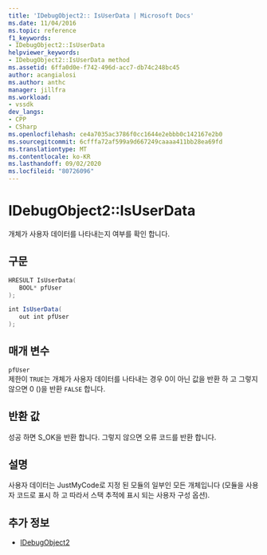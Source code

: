 ```yaml
---
title: 'IDebugObject2:: IsUserData | Microsoft Docs'
ms.date: 11/04/2016
ms.topic: reference
f1_keywords:
- IDebugObject2::IsUserData
helpviewer_keywords:
- IDebugObject2::IsUserData method
ms.assetid: 6ffa0d0e-f742-496d-acc7-db74c248bc45
author: acangialosi
ms.author: anthc
manager: jillfra
ms.workload:
- vssdk
dev_langs:
- CPP
- CSharp
ms.openlocfilehash: ce4a7035ac3786f0cc1644e2ebbb0c142167e2b0
ms.sourcegitcommit: 6cfffa72af599a9d667249caaaa411bb28ea69fd
ms.translationtype: MT
ms.contentlocale: ko-KR
ms.lasthandoff: 09/02/2020
ms.locfileid: "80726096"
---
```

# <a name="idebugobject2isuserdata"></a>IDebugObject2::IsUserData
개체가 사용자 데이터를 나타내는지 여부를 확인 합니다.

## <a name="syntax"></a>구문

```cpp
HRESULT IsUserData(
   BOOL* pfUser
);
```

```csharp
int IsUserData(
   out int pfUser
);
```

## <a name="parameters"></a>매개 변수
`pfUser`\
제한이 `TRUE`는 개체가 사용자 데이터를 나타내는 경우 0이 아닌 값을 반환 하 고 그렇지 않으면 0 ()을 반환 `FALSE` 합니다.

## <a name="return-value"></a>반환 값
 성공 하면 S_OK을 반환 합니다. 그렇지 않으면 오류 코드를 반환 합니다.

## <a name="remarks"></a>설명
 사용자 데이터는 JustMyCode로 지정 된 모듈의 일부인 모든 개체입니다 (모듈을 사용자 코드로 표시 하 고 따라서 스택 추적에 표시 되는 사용자 구성 옵션).

## <a name="see-also"></a>추가 정보
- [IDebugObject2](../../../extensibility/debugger/reference/idebugobject2.md)
